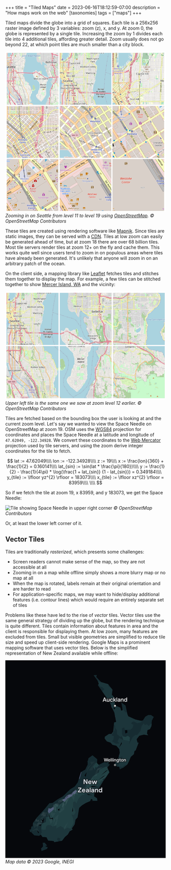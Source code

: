 +++
title = "Tiled Maps"
date = 2023-06-16T18:12:59-07:00
description = "How maps work on the web"
[taxonomies]
tags = ["maps"]
+++

Tiled maps divide the globe into a grid of squares. Each tile is a 256x256 raster image defined by 3 variables: zoom (z), x, and y. At zoom 0, the globe is represented by a single tile. Increasing the zoom by 1 divides each tile into 4 additional tiles, affording greater detail. Zoom usually does not go beyond 22, at which point tiles are much smaller than a city block.

![A grid of 9 map tiles](zoomed.png)
*Zooming in on Seattle from level 11 to level 19 using [OpenStreetMap](https://www.openstreetmap.org). &copy; OpenStreetMap Contributors*

These tiles are created using rendering software like [Mapnik](https://wiki.openstreetmap.org/wiki/Mapnik). Since tiles are static images, they can be served with a [CDN](https://en.wikipedia.org/wiki/Content_delivery_network). Tiles at low zoom can easily be generated ahead of time, but at zoom 18 there are over 68 billion tiles. Most tile servers render tiles at zoom 12+ on the fly and cache them. This works quite well since users tend to zoom in on populous areas where tiles have already been generated. It's unlikely that anyone will zoom in on an arbitrary patch of the ocean.

On the client side, a mapping library like [Leaflet](https://leafletjs.com/) fetches tiles and stitches them together to display the map. For example, a few tiles can be stitched together to show [Mercer Island, WA](https://en.wikipedia.org/wiki/Mercer_Island,_Washington) and the vicinity:

![Tiles stitched together](stitched.png)
*Upper left tile is the same one we saw at zoom level 12 earlier. &copy; OpenStreetMap Contributors*

Tiles are fetched based on the bounding box the user is looking at and the current zoom level. Let's say we wanted to view the Space Needle on OpenStreetMap at zoom 19. OSM uses the [WGS84](https://en.wikipedia.org/wiki/World_Geodetic_System#WGS84) projection for coordinates and places the Space Needle at a latitude and longitude of `47.62049, -122.34928`. We convert these coordinates to the [Web Mercator](https://en.wikipedia.org/wiki/Web_Mercator_projection) projection used by tile servers, and using the zoom derive integer coordinates for the tile to fetch.

$$
lat := 47.62049\\\\
lon := -122.34928\\\\
z := 19\\\\
x := \frac{lon}{360} + \frac{1}{2} = 0.160141\\\\
lat_{sin} := \sin(lat * \frac{\pi}{180})\\\\
y := \frac{1}{2} - \frac{1}{4\pi} * \log(\frac{1 + lat_{sin}} {1 - lat_{sin}}) = 0.349184\\\\
y_{tile} := \lfloor yz^{2} \rfloor = 183073\\\\
x_{tile} := \lfloor xz^{2} \rfloor = 83959\\\\
\\\\
$$

So if we fetch the tile at zoom 19, x 83959, and y 183073, we get the Space Needle:

![Tile showing Space Needle in upper right corner](https://tile.openstreetmap.org/19/83959/183073.png)
*&copy; OpenStreetMap Contributors*

Or, at least the lower left corner of it.

## Vector Tiles

Tiles are traditionally *rasterized*, which presents some challenges:

* Screen readers cannot make sense of the map, so they are not accessible at all
* Zooming in on a map while offline simply shows a more blurry map or no map at all
* When the map is rotated, labels remain at their original orientation and are harder to read
* For application-specific maps, we may want to hide/display additional features (i.e. contour lines) which would require an entirely separate set of tiles

Problems like these have led to the rise of *vector* tiles. Vector tiles use the same general strategy of dividing up the globe, but the rendering technique is quite different. Tiles contain information about features in area and the client is responsible for displaying them. At low zoom, many features are excluded from tiles. Small but visible geometries are simplified to reduce tile size and speed up client-side rendering. Google Maps is a prominent mapping software that uses vector tiles. Below is the simplified representation of New Zealand available while offline:

![Screenshot of New Zealand in Google Maps](new_zealand_vector.png)
*Map data &copy; 2023 Google, INEGI*

